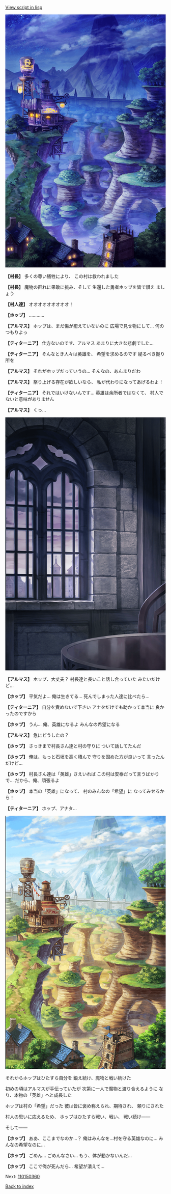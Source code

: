 [View script in lisp](../scripts/110150350.txt)

![005_Wilderness_Night.png](../images/backgrounds/005_Wilderness_Night.png)

**【村長】**
多くの尊い犠牲により、
この村は救われました

**【村長】**
魔物の群れに果敢に挑み、そして
生還した勇者ホップを皆で讃え
ましょう

**【村人達】**
オオオオオオオオオ！

**【ホップ】**
…………

**【アルマス】**
ホップは、まだ傷が癒えていないのに
広場で見せ物にして…
何のつもりよっ

**【ティターニア】**
仕方ないのです、アルマス
あまりに大きな悲劇でした…

**【ティターニア】**
そんなとき人々は英雄を、
希望を求めるのです
縋るべき拠り所を

**【アルマス】**
それがホップだっていうの…
そんなの、あんまりだわ

**【アルマス】**
祭り上げる存在が欲しいなら、
私が代わりになってあげるわよ！

**【ティターニア】**
それではいけないんです…
英雄は余所者ではなくて、
村人でないと意味がありません

**【アルマス】**
くっ…

![church_room.png](../images/backgrounds/church_room.png)

**【アルマス】**
ホップ、大丈夫？
村長達と長いこと話し合っていた
みたいだけど…

**【ホップ】**
平気だよ…
俺は生きてる…
死んでしまった人達に比べたら…

**【ティターニア】**
自分を責めないで下さい
アナタだけでも助かって本当に
良かったのですから

**【ホップ】**
うん…
俺、英雄になるよ
みんなの希望になる

**【アルマス】**
急にどうしたの？

**【ホップ】**
さっきまで村長さん達と村の守りに
ついて話してたんだ

**【ホップ】**
俺は、もっと石垣を高く積んで
守りを固めた方が良いって
言ったんだけど…

**【ホップ】**
村長さん達は「英雄」さえいれば
この村は安泰だって言うばかりで…
だから、俺、頑張るよ

**【ホップ】**
本当の「英雄」になって、
村のみんなの「希望」に
なってみせるから！

**【ティターニア】**
ホップ、アナタ…

![005_Wilderness.png](../images/backgrounds/005_Wilderness.png)

それからホップはひたすら自分を
鍛え続け、魔物と戦い続けた

初めの頃はアルマスが手伝っていたが
次第に一人で魔物と渡り合えるように
なり、本物の「英雄」へと成長した

ホップは村の「希望」だった
彼は皆に褒め称えられ、期待され、
頼りにされた

村人の思いに応えるため、
ホップはひたすら戦い、戦い、
戦い続け――

そして――

**【ホップ】**
ああ、ここまでなのか…？
俺はみんなを…村を守る英雄なのに…
みんなの希望なのに…

**【ホップ】**
ごめん…
ごめんなさい…
もう、体が動かないんだ…

**【ホップ】**
ここで俺が死んだら…
希望が潰えて…

Next: [110150360](110150360.md)

[Back to index](index.md)
